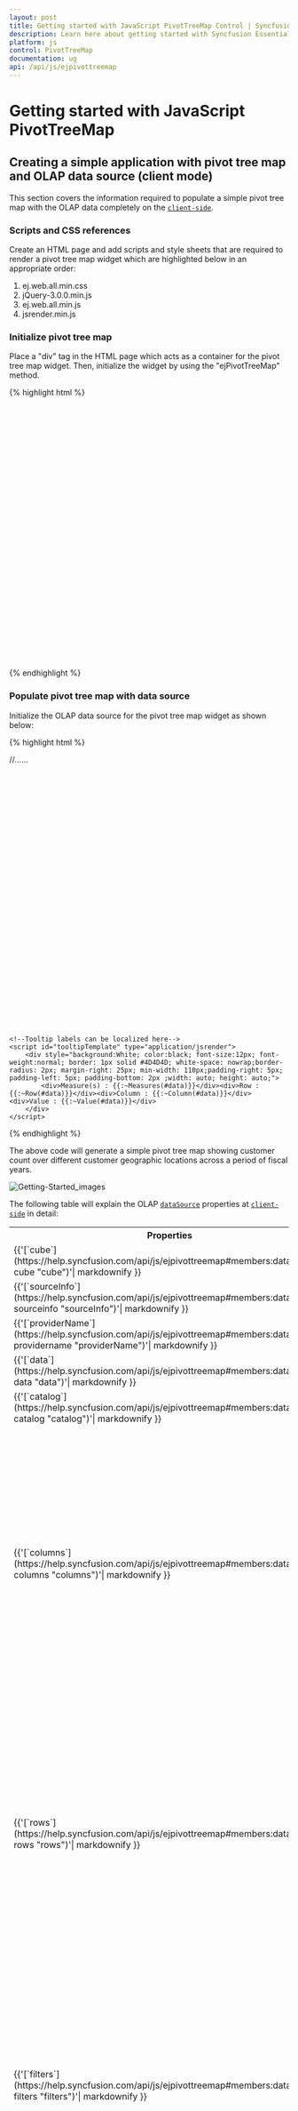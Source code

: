 ```yaml
---
layout: post
title: Getting started with JavaScript PivotTreeMap Control | Syncfusion
description: Learn here about getting started with Syncfusion Essential Studio JavaScript PivotTreeMap control, its elements, and more.
platform: js
control: PivotTreeMap
documentation: ug
api: /api/js/ejpivottreemap
---
```


# Getting started with JavaScript PivotTreeMap

## Creating a simple application with pivot tree map and OLAP data source (client mode)

This section covers the information required to populate a simple pivot tree map with the OLAP data completely on the [`client-side`](/api/js/ejpivottreemap#members:operationalmode).

### Scripts and CSS references

Create an HTML page and add scripts and style sheets that are required to render a pivot tree map widget which are highlighted below in an appropriate order:

1. ej.web.all.min.css
2. jQuery-3.0.0.min.js
3. ej.web.all.min.js
4. jsrender.min.js

### Initialize pivot tree map

Place a "div" tag in the HTML page which acts as a container for the pivot tree map widget. Then, initialize the widget by using the "ejPivotTreeMap" method.

{% highlight html %}

<!DOCTYPE html> 
<html> 
<head> 
    <title>PivotTreeMap - Getting Started</title> 
    <link href="http://cdn.syncfusion.com/{{ site.releaseversion }}/js/web/flat-azure/ej.web.all.min.css" rel="stylesheet" type="text/css" />
    <script src="http://cdn.syncfusion.com/js/assets/external/jquery-3.0.0.min.js" type="text/javascript"></script>
    <script src="http://cdn.syncfusion.com/{{ site.releaseversion }}/js/web/ej.web.all.min.js" type="text/javascript"></script>
    <script src="http://cdn.syncfusion.com/js/assets/external/jsrender.min.js" type="text/javascript"></script>
</head> 
<body> 
    <! --Create a tag which acts as a container for ejPivotTreeMap widget. --> 
    <div id="PivotTreeMap1" style="min-height: 275px; min-width: 525px; height: 460px; width: 99%;"> </div> 
    <script type="text/javascript"> 
        $(function () { 
            //Set properties and initialize ejPivotTreeMap widget. 
            $("#PivotTreeMap1").ejPivotTreeMap(); 
        }); 
    </script> 
</body> 
</html>

{% endhighlight %}

### Populate pivot tree map with data source

Initialize the OLAP data source for the pivot tree map widget as shown below:

{% highlight html %}

<html> 

//……

<body> 
    <div id="PivotTreeMap1" style=" min-height: 275px; min-width: 525px; height: 460px; width: 99%;"> </div> 
    <script type="text/javascript"> 
        $(function() { 
            $("#PivotTreeMap1").ejPivotTreeMap({ 
                dataSource: { 
                    data: "http://bi.syncfusion.com/olap/msmdpump.dll", 
                    catalog: "Adventure Works DW 2008 SE", 
                    cube: "Adventure Works", 
                    rows: [{ 
                        fieldName: "[Customer].[Customer Geography]" 
                    }], 
                    columns: [{ 
                        fieldName: "[Date].[Fiscal]" 
                    }], 
                    values: [{ 
                        measures: [{ 
                            fieldName: "[Measures].[Customer Count]", 
                        }],
                        axis: "columns" 
                }] 
            } 
        }); 
    }); 
</script>

    <!--Tooltip labels can be localized here-->
    <script id="tooltipTemplate" type="application/jsrender">
        <div style="background:White; color:black; font-size:12px; font-weight:normal; border: 1px solid #4D4D4D; white-space: nowrap;border-radius: 2px; margin-right: 25px; min-width: 110px;padding-right: 5px; padding-left: 5px; padding-bottom: 2px ;width: auto; height: auto;">
            <div>Measure(s) : {{:~Measures(#data)}}</div><div>Row : {{:~Row(#data)}}</div><div>Column : {{:~Column(#data)}}</div><div>Value : {{:~Value(#data)}}</div>
        </div>
    </script>   
</body> 
</html>

{% endhighlight %}

The above code will generate a simple pivot tree map showing customer count over different customer geographic locations across a period of fiscal years.

![Getting-Started_images](Getting-Started_images/OlapClientside.png) 

The following table will explain the OLAP [`dataSource`](/api/js/ejpivottreemap#members:datasource) properties at [`client-side`](/api/js/ejpivottreemap#members:operationalmode) in detail:

<table>
    <tr>
        <th>
            Properties
        </th>
        <th>
            Description
        </th>
    </tr>
    <tr>
    <td>
        {{'[`cube`](https://help.syncfusion.com/api/js/ejpivottreemap#members:datasource-cube "cube")'| markdownify }}
    </td>
    <td>
        Contains the respective cube name from OLAP database as string type.
    </td>
    </tr>
    <tr>
    <td>
        {{'[`sourceInfo`](https://help.syncfusion.com/api/js/ejpivottreemap#members:datasource-sourceinfo "sourceInfo")'| markdownify }}
    </td>
    <td>
        To set the data source name to fetch data from that.
    </td>
    </tr>
    <tr>
    <td>
        {{'[`providerName`](https://help.syncfusion.com/api/js/ejpivottreemap#members:datasource-providername "providerName")'| markdownify }}
    </td>
    <td>
        Sets the provider name for PivotTreeMap to identify whether the provider is SSAS or Mondrian.
    </td>
    </tr>
    <tr>
    <td>
        {{'[`data`](https://help.syncfusion.com/api/js/ejpivottreemap#members:datasource-data "data")'| markdownify }}
    </td>
    <td>
        Provides the raw data source for the PivotTreeMap.
    </td>
    </tr>
    <tr>
    <td>
        {{'[`catalog`](https://help.syncfusion.com/api/js/ejpivottreemap#members:datasource-catalog "catalog")'| markdownify }}
    </td>
    <td>
        In connection with an OLAP database, this property contains the database name as string to fetch the data from the given connection string.
    </td>
    </tr>
    <tr>
        <td>
            {{'[`columns`](https://help.syncfusion.com/api/js/ejpivottreemap#members:datasource-columns "columns")'| markdownify }}
        </td>
        <td>
            Lists out the items to be displayed as series of PivotTreeMap.
             <table class="params">
            <thead>
            <tr>
            <th>Properties</th>
            <th>Description</th>
            </tr>
            </thead>
            <tbody>
            <tr>
            <td>{{'[`fieldName`](https://help.syncfusion.com/api/js/ejpivottreemap#members:datasource-columns-fieldname "fieldName")'| markdownify }} </td>
            <td>Allows the user to bind the item by using its unique name as field name.</td>
            </tr>
            <tr>
            <td>{{'[`isNamedSets`](https://help.syncfusion.com/api/js/ejpivottreemap#members:datasource-columns-isnamedsets "isNamedSets")'| markdownify }}</td>
            <td>Allows the user to indicate whether the added item is a named set or not.</td>
            </tr>
            <tr>
            <td>{{'[`filterItems`](https://help.syncfusion.com//api/js/ejpivottreemap#members:datasource-columns-filteritems "filterItems")'| markdownify }}</td>
            <td>Applies filter to the field members.
            <table class="params">
            <thead>
            <tr>
            <th>Properties</th>
            <th>Description</th>
            </tr>
            </thead>
            <tbody>
            <tr>
            <td>
                {{'[`values`](https://help.syncfusion.com//api/js/ejpivottreemap#members:datasource-columns-filteritems-values "values")'| markdownify }} </td>
            <td>Contains the collection of items to be excluded among the field members.</td>
            </tr>
            </tbody>
            </table>
            </td>
            </tr>
            </tbody>
            </table>
        </td>
    </tr>
    <tr>
        <td>
            {{'[`rows`](https://help.syncfusion.com/api/js/ejpivottreemap#members:datasource-rows "rows")'| markdownify }}
        </td>
        <td>
            Lists out the items to be displayed as segments of PivotTreeMap.
             <table class="params">
            <thead>
            <tr>
            <th>Properties</th>
            <th>Description</th>
            </tr>
            </thead>
            <tbody>
            <tr>
            <td>{{'[`fieldName`](https://help.syncfusion.com/api/js/ejpivottreemap#members:datasource-rows-fieldname "fieldName")'| markdownify }} </td>
            <td>Allows the user to bind the item by using its unique name as field name.</td>
            </tr>
            <tr>
            <td>{{'[`isNamedSets`](https://help.syncfusion.com/api/js/ejpivottreemap#members:datasource-rows-isnamedsets "isNamedSets")'| markdownify }}</td>
            <td>Allows the user to indicate whether the added item is a named set or not.</td>
            </tr>
             <tr>
            <td>{{'[`filterItems`](https://help.syncfusion.com/api/js/ejpivottreemap#members:datasource-rows-filteritems "filterItems")'| markdownify }}</td>
            <td>Applies filter to the field members.
            <table class="params">
            <thead>
            <tr>
            <th>Properties</th>
            <th>Description</th>
            </tr>
            </thead>
            <tbody>
            <tr>
            <td>
                {{'[`values`](https://help.syncfusion.com/api/js/ejpivottreemap#members:datasource-rows-filteritems-values "values")'| markdownify }} </td>
            <td>Contains the collection of items to be excluded among the field members.</td>
            </tr>
            </tbody>
            </table>
            </td>
            </tr>
            </tbody>
            </table>
        </td>
    </tr>
    <tr>
        <td>
            {{'[`filters`](https://help.syncfusion.com/api/js/ejpivottreemap#members:datasource-filters "filters")'| markdownify }}
        </td>
        <td>
            Lists out the items which supports filtering of values without displaying the members in UI in PivotTreeMap.
             <table class="params">
            <thead>
            <tr>
            <th>Properties</th>
            <th>Description</th>
            </tr>
            </thead>
            <tbody>
            <tr>
            <td>{{'[`fieldName`](https://help.syncfusion.com/api/js/ejpivottreemap#members:datasource-filters-fieldname "fieldName")'| markdownify }} </td>
            <td>Allows the user to bind the item by using its unique name as field name.</td>
            </tr>
            <tr>
            <td>{{'[`filterItems`](https://help.syncfusion.com//api/js/ejpivottreemap#members:datasource-filters-filteritems "filterItems")'| markdownify }}</td>
            <td>Applies filter to the field members.
            <table class="params">
            <thead>
            <tr>
            <th>Properties</th>
            <th>Description</th>
            </tr>
            </thead>
            <tbody>
            <tr>
            <td>
                {{'[`values`](https://help.syncfusion.com//api/js/ejpivottreemap#members:datasource-filters-filteritems-values "values")'| markdownify }} </td>
            <td>Contains the collection of items to be excluded among the field members.</td>
            </tr>
            </tbody>
            </table>
            </td>
            </tr>
            </tbody>
            </table>
        </td>
    </tr>
    <tr>
        <td>
            {{'[`values`](https://help.syncfusion.com/api/js/ejpivottreemap#members:datasource-values "values")'| markdownify }}
        </td>
        <td>
            Lists out the items supports calculation in PivotTreeMap.
            <table class="params">
            <thead>
            <tr>
            <th>Properties</th>
            <th>Description</th>
            </tr>
            </thead>
            <tbody>
            <tr>
            <td>{{'[`axis`](https://help.syncfusion.com/api/js/ejpivottreemap#members:datasource-values-axis "axis")'| markdownify }} </td>
            <td>Allows you to set the axis name to place measures items.</td>
            </tr>
            <tr>
            <td>{{'[`measures`](https://help.syncfusion.com/api/js/ejpivottreemap#members:datasource-values-measures "measures")'| markdownify }}</td>
            <td>This holds the list of unique names of measures to bind them from the OLAP cube.
            <table class="params">
            <thead>
            <tr>
            <th>Property</th>
            <th>Description</th>
            </tr>
            </thead>
            <tbody>
            <tr>
            <td>
                {{'[`fieldName`](https://help.syncfusion.com/api/js/ejpivottreemap#members:datasource-values-measures-fieldName "fieldName")'| markdownify }} </td>
            <td>Allows the user to bind the measure from OLAP datasource by using its unique name as field name.</td>
            </tr>
            </td>
            </tr>
            </tbody>
            </table>
            </td>
            </tr>
            </tbody>
            </table>
        </td>
        </tr>

</table>


## Creating a simple application with pivot tree map and OLAP data source (server mode)

This section covers the information required to create a simple pivot tree map bound to the OLAP data source.

N> This section is illustrated by creating a simple web application through the Visual Studio IDE, since the pivot tree map can also act as a [`server-side`](/api/js/ejpivottreemap#members:operationalmode) control with .NET dependency. The web application contains an HTML page and a service that will transfer the data to [`server-side`](/api/js/ejpivottreemap#members:operationalmode), process it, and return it to [`client-side`](/api/js/ejpivottreemap#members:operationalmode) for control re-rendering. The service utilized for communication can be either the WCF or WebAPI based on user requirement. Here, both are illustrated for user convenience.

### Project initialization
Create a new **ASP.NET Empty Web Application** by using the Visual Studio IDE and name the project **“PivotTreeMapDemo.”**

Next, you can add an HTML page. To add an HTML page in your web application, right-click the project in the solution explorer and select **Add > New Item.** In the **Add New Item** window, select **HTML Page** and name it **“GettingStarted.html,”** and then click **Add.**

Now, you can set the “GettingStarted.html” page as start-up page. To do so, right-click the “GettingStarted.html” page and select **“Set As Start Page”**.

### Scripts and CSS initialization
The scripts and style sheets that are required to render a pivot tree map widget in the HTML page are highlighted below in an appropriate order:

1. ej.web.all.min.css
2. jQuery-3.0.0.min.js
3. ej.web.all.min.js
4. jsrender.min.js

The scripts and style sheets listed above can be found in any of the following locations:

Local disk: [Click here](https://help.syncfusion.com/js/installation-and-upgrade/install-using-the-web-installer) to know more about script and style sheets installed on the local machine.

CDN link: [Click here](https://help.syncfusion.com/js/cdn) to know more about script and style sheets available in online.

NuGet package: [Click here](https://help.syncfusion.com/js/installation-and-upgrade/install-using-the-web-installer#configuring-syncfusion-nuget-packages) to know more about script and style sheets available in the NuGet package.

### Control initialization
To initialize a pivot tree map widget, first you can define a "div" tag with an appropriate “id” attribute which acts as a container for the pivot tree map widget. Then, you can initialize the widget by using `ejPivotTreeMap` method.
    
{% highlight html %}

<!DOCTYPE html> 
<html xmlns="http://www.w3.org/1999/xhtml">
<head> 
    <title>PivotTreeMap - Getting Started</title> 
    <link href="http://cdn.syncfusion.com/{{ site.releaseversion }}/js/web/flat-azure/ej.web.all.min.css" rel="stylesheet" type="text/css" />
    <script src="http://cdn.syncfusion.com/js/assets/external/jquery-3.0.0.min.js" type="text/javascript"></script>
    <script src="http://cdn.syncfusion.com/{{ site.releaseversion }}/js/web/ej.web.all.min.js" type="text/javascript"></script>
    <script src="http://cdn.syncfusion.com/js/assets/external/jsrender.min.js" type="text/javascript"></script>
</head> 
<body> 
    <form id="form1" runat="server"> 
        <div>
            <! --Create a tag which acts as a container for ejPivotTreeMap widget. --> 
            <div id="PivotTreeMap1" style="min-height: 275px; min-width: 525px; height: 460px; width: 99%;"> </div> 
            <script type="text/javascript"> 
                //Set properties and initialize ejPivotTreeMap widget. 
                $(function () 
                { 
                    $("#PivotTreeMap1").ejPivotTreeMap(
                    { 
                        url: "/Olap" 
                    });
                }); 
            </script>

        <!--Tooltip labels can be localized here-->
        <script id="tooltipTemplate" type="application/jsrender">
            <div style="background:White; color:black; font-size:12px; font-weight:normal; border: 1px solid #4D4D4D; white-space: nowrap;border-radius: 2px; margin-right: 25px; min-width: 110px;padding-right: 5px; padding-left: 5px; padding-bottom: 2px ;width: auto; height: auto;">
                <div>Measure(s) : {{:~Measures(#data)}}</div><div>Row : {{:~Row(#data)}}</div><div>Column : {{:~Column(#data)}}</div><div>Value : {{:~Value(#data)}}</div>
            </div>
        </script>   
        </div> 
    </form>
</body> 
</html>


{% endhighlight %}

The [`url`](/api/js/ejpivottreemap#members:url) property in the pivot tree map widget points the service endpoint, where the data is processed and fetched in the form of JSON. The service used for the pivot tree map widget as endpoint are WCF and WebAPI.

N> The above "GettingStarted.html" contains WebAPI [`url`](/api/js/ejpivottreemap#members:url), which is **“/Olap”**. If you are using the WCF service then the [`url`](/api/js/ejpivottreemap#members:url) will look like **"/OlapService.svc"**.

Register the referenced assemblies in "Web.config" file available at the root of the application.

{% highlight xml %}

<compilation debug="true" targetFramework="4.5.1">
    <assemblies> 
        …… 
        ……
        <add assembly="Syncfusion.EJ, Version= {{ site.45esreleaseversion }}, Culture=neutral, PublicKeyToken=3d67ed1f87d44c89" />
        <add assembly="Syncfusion.EJ.Pivot, Version= {{ site.45esreleaseversion }}, Culture=neutral, PublicKeyToken=3d67ed1f87d44c89" />
        <add assembly="Syncfusion.EJ.Export, Version= {{ site.45esreleaseversion }}, Culture=neutral, PublicKeyToken=3d67ed1f87d44c89" />
        <add assembly="Syncfusion.Linq.Base, Version= {{ site.45esreleaseversion }}, Culture=neutral, PublicKeyToken=3d67ed1f87d44c89" />
        <add assembly="Syncfusion.Olap.Base, Version= {{ site.45esreleaseversion }}, Culture=neutral, PublicKeyToken=3d67ed1f87d44c89" />
        <add assembly="Syncfusion.Compression.Base, Version= {{ site.45esreleaseversion }}, Culture=neutral, PublicKeyToken=3d67ed1f87d44c89" /> 
        <add assembly="Syncfusion.PivotAnalysis.Base, Version= {{ site.45esreleaseversion }}, Culture=neutral, PublicKeyToken=3d67ed1f87d44c89" /> 
        <add assembly="Syncfusion.Pdf.Base, Version= {{ site.45esreleaseversion }}, Culture=neutral, PublicKeyToken=3d67ed1f87d44c89" />
        <add assembly="Syncfusion.XlsIO.Base, Version= {{ site.45esreleaseversion }}, Culture=neutral, PublicKeyToken=3d67ed1f87d44c89" />
        <add assembly="Syncfusion.DocIO.Base, Version= {{ site.45esreleaseversion }}, Culture=neutral, PublicKeyToken=3d67ed1f87d44c89" /> 
    </assemblies>
</compilation>

{% endhighlight %} 

### WebAPI

**Adding a WebAPI controller**

To add a WebAPI controller in your existing web application, right-click the project in the solution explorer and select **Add > New Item.** In the **Add New Item** window, select **WebAPI Controller Class** and name it “OlapController.cs”, and then click **Add.**

The WebAPI controller is added to your application, which, in-turn, comprises the following file. The utilization of this file will be explained in the following sections:
 
* OlapController.cs

N> While adding the WebAPI controller class, add the mandatory suffix “Controller”. For example, in the demo, the controller is named as “OlapController”.

Next, remove all the existing methods such as “Get”, “Post”, “Put”, and “Delete” present in the `OlapController.cs` file.

{% highlight c# %}

namespace PivotTreeMapDemo 
{ 
    public class OlapController : ApiController 
    { 
        
    } 
}


{% endhighlight %}

**List of dependency libraries**

Next, you can add the below mentioned dependency libraries to your web application. These libraries can be found in the GAC (Global Assembly Cache).

To add them to your web application, right-click **References** in the solution explorer and select **Add Reference.** In the **Reference Manager** dialog, under **Assemblies > Extension**, the following Syncfusion libraries are found. 

N> If you have installed any version of SQL Server Analysis Service (SSAS) or Microsoft ADOMD.NET utility, then the location of Microsoft.AnalysisServices.AdomdClient library is [system drive:\Program Files (x86)\Microsoft.NET\ADOMD.NET]. If you have installed any version of Essential Studio, then the location of Syncfusion libraries is [system drive:\Program Files (x86)\Syncfusion\Essential Studio\{{ site.releaseversion }}\Assemblies].

* Microsoft.AnalysisServices.AdomdClient
* Syncfusion.Compression.Base
* Syncfusion.Linq.Base
* Syncfusion.Olap.Base
* Syncfusion.PivotAnalysis.Base
* Syncfusion.EJ
* Syncfusion.EJ.Export
* Syncfusion.EJ.Pivot

**List of namespaces**

Following are the list of namespaces to be added on top of the main class in the `OlapController.cs` file.

{% highlight c# %}

using System.Web;
using System.Collections.Generic;
using System.Configuration;
using System.Linq;
using System.Net;
using System.Net.Http;
using System.Web.Http;
using System.Web.Script.Serialization;
using Syncfusion.Olap.Manager;
using Syncfusion.Olap.Reports;
using Syncfusion.JavaScript;
using OLAPUTILS = Syncfusion.JavaScript.Olap;

namespace PivotTreeMapDemo
{
    public class OlapController : ApiController
    {

    }
}

{% endhighlight %}

**Data source initialization**

Now, the connection string to connect the OLAP cube and pivot tree map instances is created immediately in the main class of the `OlapController.cs` file.

{% highlight c# %}

namespace PivotTreeMapDemo
{
    public class OlapController : ApiController
    {
        PivotTreeMap htmlHelper = new PivotTreeMap();
        string connectionString = "Data Source=http://bi.syncfusion.com/olap/msmdpump.dll; Initial Catalog=Adventure Works DW 2008 SE;";
        //Other codes
    }
}

{% endhighlight %}

**Service methods in WebAPI controller**

Now, you can define the service methods in the OlapController class, find in the `OlapController.cs` file which was created while adding the WebAPI controller class to your web application.
 
{% highlight c# %}

namespace PivotTreeMapDemo 
{ 
    public class OlapController : ApiController
    {
        PivotTreeMap htmlHelper = new PivotTreeMap(); 
        string connectionString = "Data Source=http://bi.syncfusion.com/olap/msmdpump.dll; Initial Catalog=Adventure Works DW 2008 SE;";
        
        [System.Web.Http.ActionName("InitializeTreeMap")]
        [System.Web.Http.HttpPost]
        public Dictionary<string, object> InitializeTreeMap(Dictionary<string, object> jsonResult)
        {
            OlapDataManager DataManager = null;
            DataManager = new OlapDataManager(connectionString);
            DataManager.SetCurrentReport(CreateOlapReport());
            return htmlHelper.GetJsonData(jsonResult["action"].ToString(), DataManager);
        }
        [System.Web.Http.ActionName("DrillTreeMap")]
        [System.Web.Http.HttpPost]
        public Dictionary<string, object> DrillTreeMap(Dictionary<string, object> jsonResult)
        {
            OlapDataManager DataManager = new OlapDataManager(connectionString);
            DataManager = new OlapDataManager(connectionString);
            DataManager.SetCurrentReport(OLAPUTILS.Utils.DeserializeOlapReport(jsonResult["olapReport"].ToString()));
            return htmlHelper.GetJsonData(jsonResult["action"].ToString(), DataManager, jsonResult["drillInfo"].ToString());
        }

        private OlapReport CreateOlapReport()
        {
            OlapReport olapReport = new OlapReport();
            olapReport.Name = "Default Report";
            olapReport.CurrentCubeName = "Adventure Works";

            DimensionElement dimensionElementColumn = new DimensionElement();
            //Specifying the Name for the Dimension Element
            dimensionElementColumn.Name = "Date";
            dimensionElementColumn.AddLevel("Fiscal", "Fiscal Year");

            MeasureElements measureElementColumn = new MeasureElements();
            //Specifying the Name for the Measure Element
            measureElementColumn.Elements.Add(new MeasureElement { Name = "Customer Count" });

            DimensionElement dimensionElementRow = new DimensionElement();
            //Specifying the Dimension Name
            dimensionElementRow.Name = "Customer";
            dimensionElementRow.AddLevel("Customer Geography", "Country");
            DimensionElement dimensionElementRow1 = new DimensionElement();

            ///Adding Row Members
            olapReport.SeriesElements.Add(dimensionElementRow);
            ///Adding Column Members
            olapReport.CategoricalElements.Add(dimensionElementColumn);
            ///Adding Measure Element
            olapReport.CategoricalElements.Add(measureElementColumn);
            return olapReport;
        }
    }
}


{% endhighlight %}

**Configure routing in global application class**

To add a Global.asax in your existing web application, right-click the project in the solution explorer and select **Add > New Item.** In the **Add New Item** window, select **Global Application Class** and name it “Global.asax”, and then click **Add.**

After adding the **Global.asax** file, immediately add the namespace **“using System.Web.Http;”** and then configure the routing as shown in the following code example:

{% highlight c# %}

public class Global : System.Web.HttpApplication
    {
        protected void Application_Start(object sender, EventArgs e)
        {
            System.Web.Http.GlobalConfiguration.Configuration.Routes.MapHttpRoute(
                name: "DefaultApi",
                routeTemplate: "{controller}/{action}/{id}",
                defaults: new { id = RouteParameter.Optional });
            AppDomain.CurrentDomain.SetData("SQLServerCompactEditionUnderWebHosting", true);
        }
}

{% endhighlight %}

Now, the pivot tree map is rendered with customer count over different customer geographic locations across a period of fiscal years.

![Getting-Started_images](Getting-Started_images/olapwebapi.png) 

### WCF
This section demonstrates the utilization of the WCF service as endpoint binding the OLAP data source to a simple pivot tree map. For more details on this topic, [click here](https://help.syncfusion.com/js/pivottreemap/olap-connectivity#wcf).





